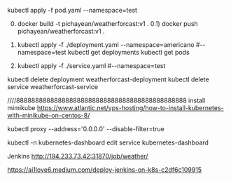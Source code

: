 kubectl apply -f pod.yaml --namespace=test

0) docker build -t pichayean/weatherforcast:v1 .
0.1) docker push pichayean/weatherforcast:v1 .

1) kubectl apply -f ./deployment.yaml --namespace=americano
#--namespace=test
    kubectl get deployments
    kubectl get pods

2) kubectl apply -f ./service.yaml 
#--namespace=test




kubectl delete deployment weatherforcast-deployment
kubectl delete service weatherforcast-service





////888888888888888888888888888888888888888888888
install mimikube
https://www.atlantic.net/vps-hosting/how-to-install-kubernetes-with-minikube-on-centos-8/

kubectl proxy --address='0.0.0.0' --disable-filter=true

kubectl -n kubernetes-dashboard edit service kubernetes-dashboard



Jenkins
http://194.233.73.42:31870/job/weather/

https://ai1love6.medium.com/deploy-jenkins-on-k8s-c2df6c109915




